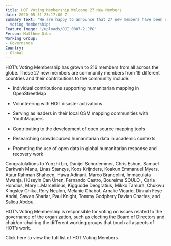 ```yaml
---
title: HOT Voting Membership Welcome 27 New Members
date: 2020-05-31 23:17:00 Z
Summary Text: 'We are happy to announce that 27 new members have been elected to HOT’s
  Voting Membership! '
Feature Image: "/uploads/DJI_0007-2.JPG"
Person: Matthew Gibb
Working Group:
- Governance
Country:
- Global
---
```


HOT’s Voting Membership has grown to 216 members from all across the globe. These 27 new members are community members from 19 different countries and their contributions to the community include:

* Individual contributions supporting humanitarian mapping in OpenStreetMap

* Volunteering with HOT disaster activations

* Serving as leaders in their local OSM mapping communities with YouthMappers

* Contributing to the development of open source mapping tools

* Researching crowdsourced humanitarian data in academic contexts

* Promoting the use of open data in global humanitarian response and recovery work

Congratulations to Yunzhi Lin, Danijel Schorlemmer, Chris Eshun, Samuel Darkwah Manu, Linas Stanzys, Koos Krijnders, Koakun Emmanuel Myers, Ataur Rahman Shaheen, Hawa Adinani, Marco Brancolini, Immaculata Mwanja, Hüseyin Can Ünen, Fernando Castro, Boureima SOULO , Carla Hondius, Mary L.Marcellinus, Kiggudde Deogratius, Mikko Tamura, Chukwu Kingsley Chika, Rory Nealon, Melanie Chabot, Arnalie Vicario, Dinnah Feye Andal, Sawan Shariar, Paul Knight, Tommy Godphery Davian Charles, and Saliou Abdou.

HOT’s Voting Membership is responsible for voting on issues related to the governance of the organization, such as electing the Board of Directors and chair/co-chairing the different working groups that touch all aspects of HOT’s work.

Click here to view the full list of HOT Voting Members